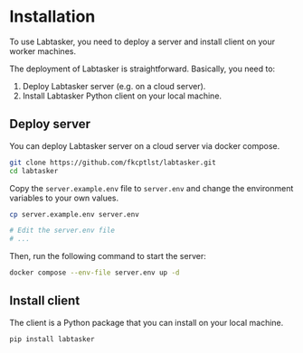 # Installation

To use Labtasker, you need to deploy a server and install client on your worker machines.

The deployment of Labtasker is straightforward. Basically, you need to:

1. Deploy Labtasker server (e.g. on a cloud server).
2. Install Labtasker Python client on your local machine.

## Deploy server

You can deploy Labtasker server on a cloud server via docker compose.

```bash
git clone https://github.com/fkcptlst/labtasker.git
cd labtasker
```

Copy the `server.example.env` file to `server.env` and change the environment variables to your own values.

```bash
cp server.example.env server.env

# Edit the server.env file
# ...
```

Then, run the following command to start the server:

```bash
docker compose --env-file server.env up -d
```

## Install client

The client is a Python package that you can install on your local machine.

```bash
pip install labtasker
```
